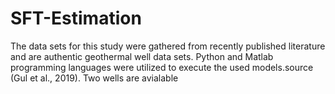 # SFT-Estimation
The data sets for this study were gathered from recently published literature and are authentic geothermal well data sets. Python and Matlab programming languages were utilized to execute the used models.source (Gul et al., 2019).
Two wells are avialable
